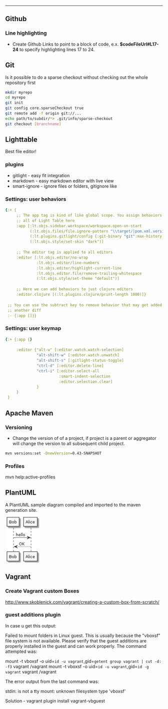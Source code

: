 ---

## Github

### Line highlighting

+ Create Github Links to point to a block of code, e.x.
  **$codeFileUrl#L17-24** to specify highlighting lines 17 to 24.

## Git

Is it possible to do a sparse checkout without checking out the whole repository first

```sh
mkdir myrepo
cd myrepo
git init
git config core.sparseCheckout true
git remote add -f origin git://...
echo path/to/subdir/*> .git/info/sparse-checkout
git checkout [branchname]
```

## Lighttable

Best file editor!

### plugins

+ gitlight - easy fit integration
+ markdown - easy markdown editor with live view
+ smart-ignore - ignore files or folders, gitignore like

### Settings: user behaviors

```yml
{:+ {
     ;; The app tag is kind of like global scope. You assign behaviors that affect
     ;; all of Light Table here
     :app [:lt.objs.sidebar.workspace/workspace.open-on-start
           (:lt.objs.files/file.ignore-pattern "\\target/|pom.xml.versionsBackup|\\.git/|\\.swp")
           (:lt.plugins.gitlight/config {:git-binary "git":max-history 64})
           (:lt.objs.style/set-skin "dark")]

     ;; The editor tag is applied to all editors
     :editor [:lt.objs.editor/no-wrap
              :lt.objs.editor/line-numbers
              :lt.objs.editor/highlight-current-line
              :lt.objs.editor.file/remove-trailing-whitespace
              (:lt.objs.style/set-theme "default")]

     ;; Here we can add behaviors to just clojure editors
     :editor.clojure [(:lt.plugins.clojure/print-length 1000)]}

 ;; You can use the subtract key to remove behavior that may get added by
 ;; another diff
 :- {:app []}}

```

### Settings: user keymap

```yml
{:+ {:app {}

     :editor {"alt-w" [:editor.watch.watch-selection]
              "alt-shift-w" [:editor.watch.unwatch]
              "alt-shift-s" [:gitlight-status-toggle]
              "ctrl-d" [:editor.delete-line]
              "ctrl-i" [:editor.select-all
                        :smart-indent-selection
                        :editor.selection.clear]
              }
     }
 }

```

## Apache Maven

### Versioning

* Change the version of of a project, if project is a parent or aggregator will change the version to all subsequent child project.
```sh
mvn versions:set -DnewVersion=0.43-SNAPSHOT
```
### Profiles

mvn help:active-profiles

## PlantUML

A PlantUML sample diagram compiled and imported to the maven generation site.

![Alt text](images/plantuml/diagram.png)

## Vagrant

### Create Vagrant custom Boxes

http://www.skoblenick.com/vagrant/creating-a-custom-box-from-scratch/

### guest additions plugin

In case u get this output:

Failed to mount folders in Linux guest. This is usually because
the "vboxsf" file system is not available. Please verify that
the guest additions are properly installed in the guest and
can work properly. The command attempted was:

mount -t vboxsf -o uid=`id -u vagrant`,gid=`getent group vagrant | cut -d: -f3` vagrant /vagrant
mount -t vboxsf -o uid=`id -u vagrant`,gid=`id -g vagrant` vagrant /vagrant

The error output from the last command was:

stdin: is not a tty
mount: unknown filesystem type 'vboxsf'

Solution - vagrant plugin install vagrant-vbguest
